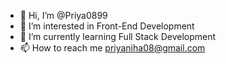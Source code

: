 - 👋 Hi, I’m @Priya0899
- 👀 I’m interested in Front-End Development
- 🌱 I’m currently learning Full Stack Development
- 📫 How to reach me priyaniha08@gmail.com

<!---
Priya0899/Priya0899 is a ✨ special ✨ repository because its `README.md` (this file) appears on your GitHub profile.
You can click the Preview link to take a look at your changes.
--->
